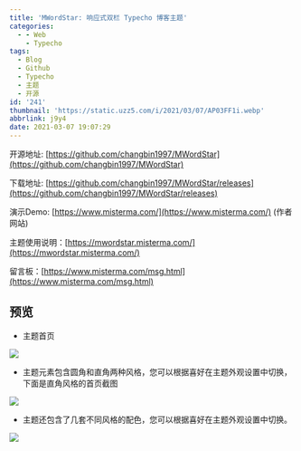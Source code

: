 ```yaml
---
title: 'MWordStar: 响应式双栏 Typecho 博客主题'
categories:
  - - Web
    - Typecho
tags:
  - Blog
  - Github
  - Typecho
  - 主题
  - 开源
id: '241'
thumbnail: 'https://static.uzz5.com/i/2021/03/07/AP03FF1i.webp'
abbrlink: j9y4
date: 2021-03-07 19:07:29
---
```



开源地址: [https://github.com/changbin1997/MWordStar](https://github.com/changbin1997/MWordStar) 

下载地址: [https://github.com/changbin1997/MWordStar/releases](https://github.com/changbin1997/MWordStar/releases) 

演示Demo: [https://www.misterma.com/](https://www.misterma.com/) (作者网站) 

主题使用说明：[https://mwordstar.misterma.com/](https://mwordstar.misterma.com/) 

留言板：[https://www.misterma.com/msg.html](https://www.misterma.com/msg.html)  

## 预览

*   主题首页

![](https://static.uzz5.com/i/2021/03/07/BIDHoMyZ.webp)

*   主题元素包含圆角和直角两种风格，您可以根据喜好在主题外观设置中切换，下面是直角风格的首页截图

![](https://static.uzz5.com/i/2021/03/07/BON1UZ37.webp)

*   主题还包含了几套不同风格的配色，您可以根据喜好在主题外观设置中切换。

![](https://static.uzz5.com/i/2021/03/07/NMyc5m9B.webp)